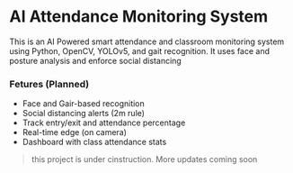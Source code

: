# AI Attendance Monitoring System

This is an AI Powered smart attendance and classroom monitoring system using Python, OpenCV, YOLOv5, and gait recognition. It uses face and posture analysis and enforce social distancing

### Fetures (Planned)
- Face and Gair-based recognition
- Social distancing alerts (2m rule)
- Track entry/exit and attendance percentage
- Real-time edge (on camera)
- Dashboard with class attendance stats

> this project is under cinstruction. More updates coming soon
